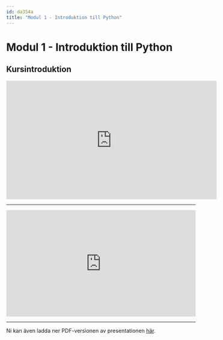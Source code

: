 ```yaml
---
id: da354a
title: "Modul 1 - Introduktion till Python"
---
```


# Modul 1 - Introduktion till Python

## Kursintroduktion

<iframe width="560" height="315" src="https://www.youtube.com/embed/nqH13mAbsxQ" frameborder="0" allow="accelerometer; autoplay; clipboard-write; encrypted-media; gyroscope; picture-in-picture" allowfullscreen></iframe>

---

<div style="left: 0; width: 100%; height: 0; position: relative; padding-bottom: 56.1972%;"><iframe src="https://speakerdeck.com/player/f9220209c24144d58d036e9848e4ba37" style="border: 0; top: 0; left: 0; width: 100%; height: 100%; position: absolute;" allowfullscreen scrolling="no" allow="encrypted-media"></iframe></div>

---

Ni kan även ladda ner PDF-versionen av presentationen [här](../pdf/kursintro.pdf).